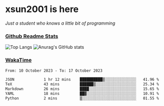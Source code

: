 # xsun2001 is here

*Just a student who knows a little bit of programming*

### [Github Readme Stats](https://github.com/anuraghazra/github-readme-stats)

![Top Langs](https://github-readme-stats.vercel.app/api/top-langs/?username=xsun2001&layout=compact&theme=radical) ![Anurag's GitHub stats](https://github-readme-stats.vercel.app/api?username=xsun2001&show_icons=true&theme=radical)

### [WakaTime](https://wakatime.com)

<!--START_SECTION:waka-->

```txt
From: 10 October 2023 - To: 17 October 2023

JSON             1 hr 12 mins    ██████████▒░░░░░░░░░░░░░░   41.96 %
TeX              43 mins         ██████▒░░░░░░░░░░░░░░░░░░   25.34 %
Markdown         26 mins         ████░░░░░░░░░░░░░░░░░░░░░   15.65 %
YAML             18 mins         ██▓░░░░░░░░░░░░░░░░░░░░░░   10.91 %
Python           2 mins          ▒░░░░░░░░░░░░░░░░░░░░░░░░   01.55 %
```

<!--END_SECTION:waka-->
